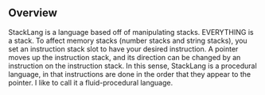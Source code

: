 ## Overview

StackLang is a language based off of manipulating stacks. EVERYTHING is a stack. To affect memory stacks (number stacks and
string stacks), you set an instruction stack slot to have your desired instruction. A pointer moves up the instruction stack, and 
its direction can be changed by an instruction on the instruction stack. In this sense, StackLang is a procedural language, in that
instructions are done in the order that they appear to the pointer. I like to call it a fluid-procedural language.
